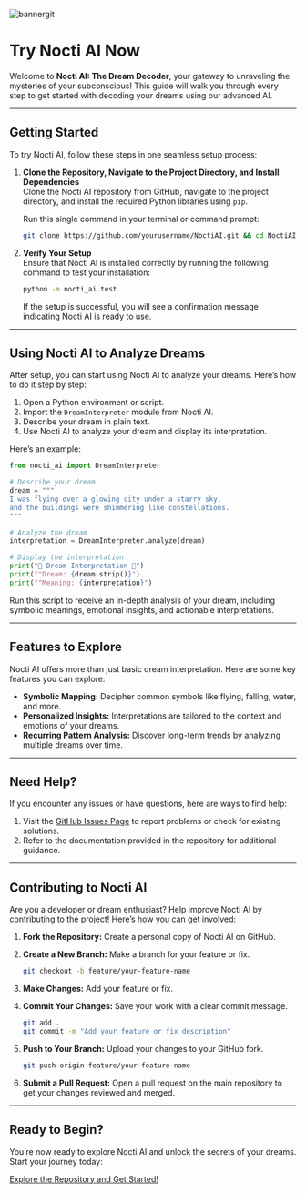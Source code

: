 ![bannergit](https://github.com/user-attachments/assets/f15b2ec9-deec-42b8-bced-7f2b10f02833)

# Try Nocti AI Now

Welcome to **Nocti AI: The Dream Decoder**, your gateway to unraveling the mysteries of your subconscious! This guide will walk you through every step to get started with decoding your dreams using our advanced AI.

---

## **Getting Started**

To try Nocti AI, follow these steps in one seamless setup process:

1. **Clone the Repository, Navigate to the Project Directory, and Install Dependencies**  
   Clone the Nocti AI repository from GitHub, navigate to the project directory, and install the required Python libraries using `pip`.  

   Run this single command in your terminal or command prompt:

   ```bash
   git clone https://github.com/yourusername/NoctiAI.git && cd NoctiAI && pip install -r requirements.txt
   ```

2. **Verify Your Setup**  
   Ensure that Nocti AI is installed correctly by running the following command to test your installation:

   ```bash
   python -m nocti_ai.test
   ```

   If the setup is successful, you will see a confirmation message indicating Nocti AI is ready to use.

---

## **Using Nocti AI to Analyze Dreams**

After setup, you can start using Nocti AI to analyze your dreams. Here’s how to do it step by step:

1. Open a Python environment or script.
2. Import the `DreamInterpreter` module from Nocti AI.
3. Describe your dream in plain text.
4. Use Nocti AI to analyze your dream and display its interpretation.

Here’s an example:

```python
from nocti_ai import DreamInterpreter

# Describe your dream
dream = """
I was flying over a glowing city under a starry sky,
and the buildings were shimmering like constellations.
"""

# Analyze the dream
interpretation = DreamInterpreter.analyze(dream)

# Display the interpretation
print("🌙 Dream Interpretation 🌙")
print(f"Dream: {dream.strip()}")
print(f"Meaning: {interpretation}")
```

Run this script to receive an in-depth analysis of your dream, including symbolic meanings, emotional insights, and actionable interpretations.

---

## **Features to Explore**

Nocti AI offers more than just basic dream interpretation. Here are some key features you can explore:

- **Symbolic Mapping:** Decipher common symbols like flying, falling, water, and more.
- **Personalized Insights:** Interpretations are tailored to the context and emotions of your dreams.
- **Recurring Pattern Analysis:** Discover long-term trends by analyzing multiple dreams over time.

---

## **Need Help?**

If you encounter any issues or have questions, here are ways to find help:

1. Visit the [GitHub Issues Page](https://github.com/yourusername/NoctiAI/issues) to report problems or check for existing solutions.
2. Refer to the documentation provided in the repository for additional guidance.

---

## **Contributing to Nocti AI**

Are you a developer or dream enthusiast? Help improve Nocti AI by contributing to the project! Here’s how you can get involved:

1. **Fork the Repository:** Create a personal copy of Nocti AI on GitHub.
2. **Create a New Branch:** Make a branch for your feature or fix.

   ```bash
   git checkout -b feature/your-feature-name
   ```

3. **Make Changes:** Add your feature or fix.
4. **Commit Your Changes:** Save your work with a clear commit message.

   ```bash
   git add .
   git commit -m "Add your feature or fix description"
   ```

5. **Push to Your Branch:** Upload your changes to your GitHub fork.

   ```bash
   git push origin feature/your-feature-name
   ```

6. **Submit a Pull Request:** Open a pull request on the main repository to get your changes reviewed and merged.

---

## **Ready to Begin?**

You’re now ready to explore Nocti AI and unlock the secrets of your dreams. Start your journey today:

[Explore the Repository and Get Started!](https://github.com/yourusername/NoctiAI)
